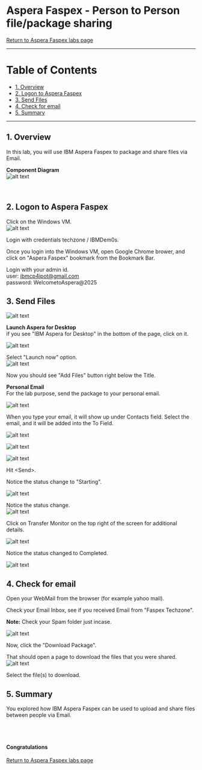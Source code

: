 # Aspera Faspex - Person to Person file/package sharing

[Return to Aspera Faspex labs page](../index.md)

---

# Table of Contents 
- [1. Overview](#overview)
- [2. Logon to Aspera Faspex](#login)
- [3. Send Files](#send)
- [4. Check for email](#email)
- [5. Summary](#summary)

---

## 1. Overview <a name="overiew"></a>

In this lab, you will use IBM Aspera Faspex to package and share files via Email.

**Component Diagram** <br>
![alt text](./images/architecture.png)

<br>


## 2. Logon to Aspera Faspex <a name="login"></a>

Click on the Windows VM. <br>
![alt text](./images/image-13.png)

Login with credentials techzone / IBMDem0s. <br>

Once you login into the Windows VM, open Google Chrome brower, and click on \"Aspera Faspex\" bookmark from the Bookmark Bar. <br>

Login with your admin id. <br>
user: ibmcp4ipot@gmail.com <br>
password: WelcometoAspera@2025<br>


## 3. Send Files <a name="send"></a>

![alt text](./images/image.png)

**Launch Aspera for Desktop** <br>
if you see "IBM Aspera for Desktop" in the bottom of the page, click on it. <br>

![alt text](./images/image-11.png)

Select "Launch now" option. <br>
![alt text](./images/image-12.png)

Now you should see "Add Files" button right below the Title. <br>

**Personal Email** <br>
For the lab purpose, send the package to your personal email. <br>

![alt text](./images/image-1.png)

When you type your email, it will show up under Contacts field. Select the email, and it will be added into the To Field. <br>

![alt text](./images/image-2.png)


![alt text](./images/image-3.png)

![alt text](./images/image-4.png)

Hit \<Send\>. 

Notice the status change to \"Starting\". <br>

![alt text](./images/image-5.png)

Notice the status change. <br>
![alt text](./images/image-6.png)

Click on Transfer Monitor on the top right of the screen for additional details. <br>

![alt text](./images/image-8.png)

Notice the status changed to Completed.

![alt text](./images/image-7.png)



## 4. Check for email <a name="email"></a>

Open your WebMail from the browser (for example yahoo mail). <br>

Check your Email Inbox, see if you received Email from "Faspex Techzone". <br>

**Note:** Check your Spam folder just incase. <br>

![alt text](./images/image-9.png)

Now, click the \"Download Package\". <br>

That should open a page to download the files that you were shared. <br>
![alt text](./images/image-10.png)

Select the file(s) to download. <br>


## 5. Summary <a name="summary"></a>

You explored how IBM Aspera Faspex can be used to upload and share files between people via Email. <br>

<br> <br>
#### Congratulations ###


[Return to Aspera Faspex labs page](../index.md)
